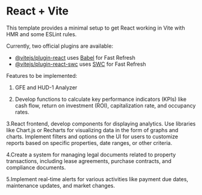 # React + Vite

This template provides a minimal setup to get React working in Vite with HMR and some ESLint rules.

Currently, two official plugins are available:

- [@vitejs/plugin-react](https://github.com/vitejs/vite-plugin-react/blob/main/packages/plugin-react/README.md) uses [Babel](https://babeljs.io/) for Fast Refresh
- [@vitejs/plugin-react-swc](https://github.com/vitejs/vite-plugin-react-swc) uses [SWC](https://swc.rs/) for Fast Refresh

Features to be implemented:
1. GFE and HUD-1 Analyzer

2. Develop functions to calculate key performance indicators (KPIs) like cash flow, return on investment (ROI), capitalization rate, and occupancy rates.

3.React frontend, develop components for displaying analytics. Use libraries like Chart.js or Recharts for visualizing data in the form of graphs and charts.
Implement filters and options on the UI for users to customize reports based on specific properties, date ranges, or other criteria.

4.Create a system for managing legal documents related to property transactions, including lease agreements, purchase contracts, and compliance documents.

5.Implement real-time alerts for various activities like payment due dates, maintenance updates, and market changes.

